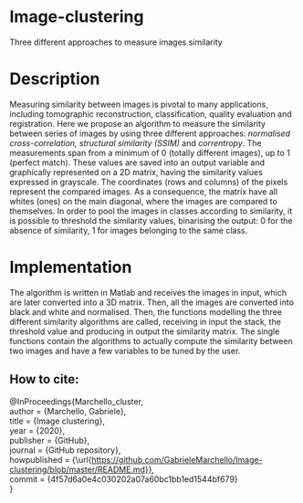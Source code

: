 # Image-clustering
Three different approaches to measure images similarity

# Description
Measuring similarity between images is pivotal to many applications, including tomographic reconstruction, classification, quality evaluation and registration. 
Here we propose an algorithm to measure the similarity between series of images by using three different approaches: _normalised cross-correlation, structural similarity (SSIM)_ and _correntropy_.
The measurements span from a minimum of 0 (totally different images), up to 1 (perfect match). These values are saved into an output variable and graphically represented on a 2D matrix, having the similarity values expressed in grayscale. 
The coordinates (rows and columns) of the pixels represent the compared images. As a consequence, the matrix have all whites (ones) on the main diagonal, where the images are compared to themselves. 
In order to pool the images in classes according to similarity, it is possible to threshold the similarity values, binarising the output: 0 for the absence of similarity, 1 for images belonging to the same class. 

# Implementation
The algorithm is written in Matlab and receives the images in input, which are later converted into a 3D matrix. Then, all the images are converted into black and white and normalised. Then, the functions modelling the three different similarity algorithms are called, receiving in input the stack, the threshold value and producing in output the similarity matrix.
The single functions contain the algorithms to actually compute the similarity between two images and have a few variables to be tuned by the user.
  
  
## How to cite:
@InProceedings{Marchello_cluster,  
  author = {Marchello, Gabriele},  
  title = {Image clustering},  
  year = {2020},  
  publisher = {GitHub},  
  journal = {GitHub repository},  
  howpublished = {\url{https://github.com/GabrieleMarchello/Image-clustering/blob/master/README.md}},  
  commit = {4f57d6a0e4c030202a07a60bc1bb1ed1544bf679}  
}
